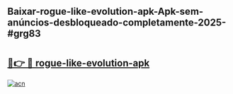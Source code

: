 ## Baixar-rogue-like-evolution-apk-Apk-sem-anúncios-desbloqueado-completamente-2025-#grg83

# <h2><a href="https://ainizakaria.my?title=rogue-like-evolution-apk&ref=20M">🔗👉 🔴 rogue-like-evolution-apk</a></h2>

[![acn](https://github.com/user-attachments/assets/0f9c940e-d8b0-45ae-aac7-cd30a18b3e1c)](https://ainizakaria.my?title=rogue-like-evolution-apk&ref=20M)

